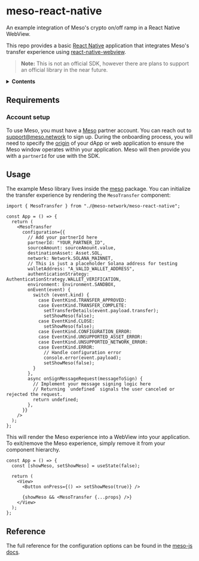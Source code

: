# meso-react-native

An example integration of Meso's crypto on/off ramp in a React Native WebView.

This repo provides a basic [React Native](https://reactnative.dev/) application that integrates Meso's transfer experience using [react-native-webview](https://github.com/react-native-webview/react-native-webview).

> **Note:** This is not an official SDK, however there are plans to support an official library in the near future.

<details>
  <summary><strong>Contents</strong></summary>
- [meso-react-native](#meso-react-native)
  - [Requirements](#requirements)
    - [Account setup](#account-setup)
  - [Usage](#usage)
  - [Caveats](#caveats)

</details>

## Requirements

### Account setup

To use Meso, you must have a [Meso](https://meso.network) partner
account. You can reach out to
[support@meso.network](mailto:support@meso.network) to sign up. During the
onboarding process, you will need to specify the
[origin](https://developer.mozilla.org/en-US/docs/Glossary/Origin) of your dApp
or web application to ensure the Meso window operates within your application. Meso
will then provide you with a `partnerId` for use with the SDK.

## Usage

The example Meso library lives inside the [meso](./@meso-network/meso-react-native/) package. You can initialize the transfer experience by rendering the `MesoTransfer` component:

```tsx
import { MesoTransfer } from "./@meso-network/meso-react-native";

const App = () => {
  return (
    <MesoTransfer
      configuration={{
        // Add your partnerId here
        partnerId: "YOUR_PARTNER_ID",
        sourceAmount: sourceAmount.value,
        destinationAsset: Asset.SOL,
        network: Network.SOLANA_MAINNET,
        // This is just a placeholder Solana address for testing
        walletAddress: "A_VALID_WALLET_ADDRESS",
        authenticationStrategy: AuthenticationStrategy.WALLET_VERIFICATION,
        environment: Environment.SANDBOX,
        onEvent(event) {
          switch (event.kind) {
            case EventKind.TRANSFER_APPROVED:
            case EventKind.TRANSFER_COMPLETE:
              setTransferDetails(event.payload.transfer);
              setShowMeso(false);
            case EventKind.CLOSE:
              setShowMeso(false);
            case EventKind.CONFIGURATION_ERROR:
            case EventKind.UNSUPPORTED_ASSET_ERROR:
            case EventKind.UNSUPPORTED_NETWORK_ERROR:
            case EventKind.ERROR:
              // Handle configuration error
              console.error(event.payload);
              setShowMeso(false);
          }
        },
        async onSignMessageRequest(messageToSign) {
          // Implement your message signing logic here
          // Returning `undefined` signals the user canceled or rejected the request.
          return undefined;
        },
      }}
    />
  );
};
```

This will render the Meso experience into a WebView into your application. To exit/remove the Meso experience, simply remove it from your component hierarchy.

```tsx
const App = () => {
  const [showMeso, setShowMeso] = useState(false);

  return (
    <View>
      <Button onPress={() => setShowMeso(true)} />

      {showMeso && <MesoTransfer {...props} />}
    </View>
  );
};
```

## Reference

The full reference for the configuration options can be found in the [meso-js docs](https://github.com/meso-network/meso-js/blob/main/packages/meso-js/README.md).
